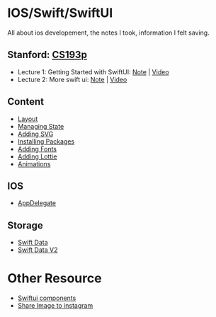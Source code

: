 # IOS/Swift/SwiftUI
All about ios developement, the notes I took, information I felt saving.
## Stanford: [CS193p](https://cs193p.stanford.edu/)
- Lecture 1: Getting Started with SwiftUI: [Note](/swift/cs193p/lecture1.md) | [Video](https://www.youtube.com/watch?v=n1qabtjZ_jg)
- Lecture 2: More swift ui: [Note](/swift/cs193p/lecture2.md) | [Video](https://www.youtube.com/watch?v=sXiD-2XrkKQ)

## Content
- [Layout]()
- [Managing State](/swift/managing_state.md)
- [Adding SVG]()
- [Installing Packages](/swift/installing_packages.md)
- [Adding Fonts](https://www.youtube.com/watch?v=Us8KX8LLlM0&t=1s)
- [Adding Lottie]()
- [Animations](/swift/animations.md)

## IOS
- [AppDelegate](/swift/app_delegate.md)

## Storage
- [Swift Data](/swift/swift_data.md)
- [Swift Data V2](/swift/swift_data_v2.md)

# Other Resource
- [Swiftui components](https://gist.github.com/twentyse7en/25bc160f7661ec5c2ea28f88bfe33d9c)
- [Share Image to instagram](https://medium.com/@danielcrompton5/share-content-to-an-instagram-story-from-an-ios-app-d55b1e10e68a)
